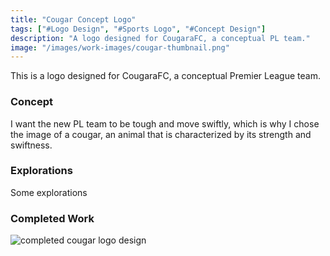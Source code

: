 ```yaml
---
title: "Cougar Concept Logo"
tags: ["#Logo Design", "#Sports Logo", "#Concept Design"]
description: "A logo designed for CougaraFC, a conceptual PL team."
image: "/images/work-images/cougar-thumbnail.png"
---
```

This is a logo designed for CougaraFC, a conceptual Premier League team.

### Concept

I want the new PL team to be tough and move swiftly, which is why I chose the image of a cougar, an animal that is characterized by its strength and swiftness.

### Explorations

Some explorations

### Completed Work

![completed cougar logo design](/images/work-images/cougar-thumbnail.png)
